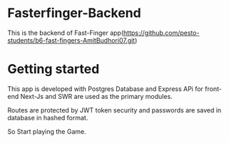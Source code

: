 # Fasterfinger-Backend

This is the backend of Fast-Finger app(https://github.com/pesto-students/b6-fast-fingers-AmitBudhori07.git)

# Getting started

This app is developed with Postgres Database and Express APi for front-end Next-Js and SWR are used as the primary modules.

Routes are protected by JWT token security and passwords are saved in database in hashed format.

So Start playing the Game.
